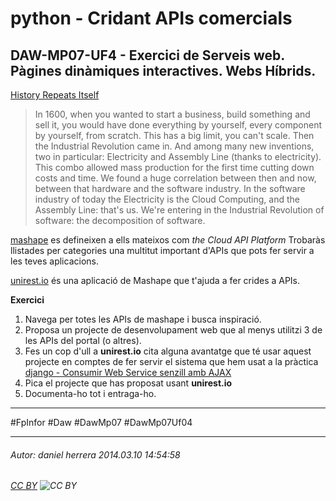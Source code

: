 # python - Cridant APIs comercials
## DAW-MP07-UF4 - Exercici de Serveis web. Pàgines dinàmiques interactives. Webs Híbrids.
[History Repeats Itself](https://www.mashape.com/about)

>In 1600, when you wanted to start a business, build something and sell it, you would have done everything by yourself, every component by yourself, from scratch. This has a big limit, you can't scale. Then the Industrial Revolution came in. And among many new inventions, two in particular: Electricity and Assembly Line (thanks to electricity). This combo allowed mass production for the first time cutting down costs and time. We found a huge correlation between then and now, between that hardware and the software industry. In the software industry of today the Electricity is the Cloud Computing, and the Assembly Line: that's us. We're entering in the Industrial Revolution of software: the decomposition of software.

[mashape](https://www.mashape.com) es defineixen a ells mateixos com *the Cloud API Platform* Trobaràs llistades per categories una multitut important d'APIs que pots fer servir a les teves aplicacions.

[unirest.io](http://unirest.io/python.html) és una aplicació de Mashape que t'ajuda a fer crides a APIs.

**Exercici**

1. Navega per totes les APIs de mashape i busca inspiració.
2. Proposa un projecte de desenvolupament web que al menys utilitzi 3 de les APIs del portal (o altres).
3. Fes un cop d'ull a **unirest.io** cita alguna avantatge que té usar aquest projecte en comptes de fer servir el sistema que hem usat a la pràctica [django - Consumir Web Service senzill amb AJAX](/activitats/DAW-MP07/DAW-MP07-UF4/django-consumir-web-service-senzill-amb-ajax/readme.md)
4. Pica el projecte que has proposat usant **unirest.io**
5. Documenta-ho tot i entraga-ho.


---

#FpInfor #Daw #DawMp07 #DawMp07Uf04

---

###### Autor: daniel herrera 2014.03.10 14:54:58
###### [CC BY](https://creativecommons.org/licenses/by/4.0/) ![CC BY](https://licensebuttons.net/l/by/3.0/80x15.png)

